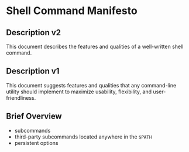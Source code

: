 
# Shell Command Manifesto

## Description v2

This document describes the features and qualities of a well-written shell
command.

## Description v1

This document suggests features and qualities that any command-line utility
should implement to maximize usability, flexibility, and user-friendliness.

## Brief Overview

- subcommands
- third-party subcommands located anywhere in the `$PATH`
- persistent options


